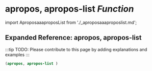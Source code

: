# **apropos, apropos-list** *Function*

import AproposaaaproposList from './_aproposaaaproposlist.md';

<AproposaaaproposList />

## Expanded Reference: apropos, apropos-list

:::tip
TODO: Please contribute to this page by adding explanations and examples
:::

```lisp
(apropos, apropos-list )
```
